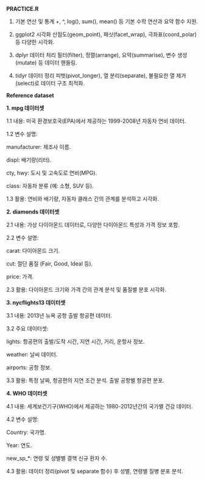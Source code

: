 **PRACTICE.R**

1. 기본 연산 및 통계
+, ^, log(), sum(), mean() 등 기본 수학 연산과 요약 함수 지원.

2. ggplot2 시각화
산점도(geom_point), 패싯(facet_wrap), 극좌표(coord_polar) 등 다양한 시각화.

3. dplyr 데이터 처리
필터(filter), 정렬(arrange), 요약(summarise), 변수 생성(mutate) 등 데이터 핸들링.

4. tidyr 데이터 정리
피벗(pivot_longer), 열 분리(separate), 불필요한 열 제거(select)로 데이터 구조 최적화.



**Reference dataset**

**1. mpg 데이터셋**
   
   1.1 내용: 미국 환경보호국(EPA)에서 제공하는 1999-2008년 자동차 연비 데이터.
   
   1.2 변수 설명:
   
   manufacturer: 제조사 이름.
   
   displ: 배기량(리터).
   
   cty, hwy: 도시 및 고속도로 연비(MPG).
   
   class: 자동차 분류 (예: 소형, SUV 등).
   
   1.3 활용: 연비와 배기량, 자동차 클래스 간의 관계를 분석하고 시각화.
   

**2. diamonds 데이터셋**
   
   2.1 내용: 가상 다이아몬드 데이터로, 다양한 다이아몬드 특성과 가격 정보 포함.
   
   2.2 변수 설명:
   
   carat: 다이아몬드 크기.
   
   cut: 절단 품질 (Fair, Good, Ideal 등).
   
   price: 가격.
   
   2.3 활용: 다이아몬드 크기와 가격 간의 관계 분석 및 품질별 분포 시각화.
   

**3. nycflights13 데이터셋**
   
   3.1 내용: 2013년 뉴욕 공항 출발 항공편 데이터.
   
   3.2 주요 데이터셋:
   
   lights: 항공편의 출발/도착 시간, 지연 시간, 거리, 운항사 정보.
   
   weather: 날씨 데이터.
   
   airports: 공항 정보.
   
   3.3 활용: 특정 날짜, 항공편의 지연 조건 분석. 출발 공항별 항공편 분포.
   

**4. WHO 데이터셋**

   4.1 내용: 세계보건기구(WHO)에서 제공하는 1980-2012년간의 국가별 건강 데이터.
   
   4.2 변수 설명:
   
   Country: 국가명.

   Year: 연도.
   
   new_sp_*: 연령 및 성별별 결핵 신규 환자 수.
   
   4.3 활용: 데이터 정리(pivot 및 separate 함수) 후 성별, 연령별 질병 분포 분석.
